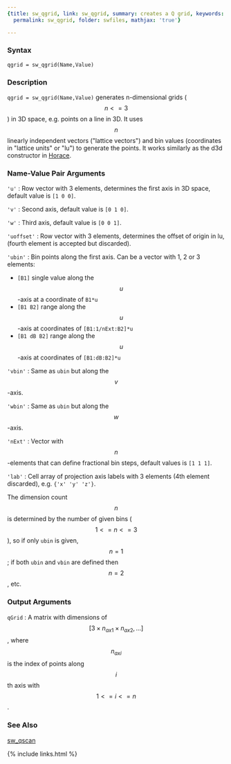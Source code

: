 ```yaml
---
{title: sw_qgrid, link: sw_qgrid, summary: creates a Q grid, keywords: sample, sidebar: sw_sidebar,
  permalink: sw_qgrid, folder: swfiles, mathjax: 'true'}

---
```

  
### Syntax
  
`qgrid = sw_qgrid(Name,Value)`
  
### Description
  
`qgrid = sw_qgrid(Name,Value)` generates n-dimensional grids ($$n<=3$$) in
3D space, e.g. points on a line in 3D. It uses $$n$$ linearly independent
vectors ("lattice vectors") and bin values (coordinates in "lattice
units" or "lu") to generate the points. It works similarly as the d3d
constructor in [Horace](http://horace.isis.rl.ac.uk/Main_Page).
  
### Name-Value Pair Arguments
  
`'u'`
:  Row vector with 3 elements, determines the first axis in 3D
   space, default value is `[1 0 0]`.
  
`'v'`
:  Second axis, default value is `[0 1 0]`.
  
`'w'`
:  Third axis, default value is `[0 0 1]`.
  
`'uoffset'`
:  Row vector with 3 elements, determines the offset of origin
   in lu, (fourth element is accepted but discarded).
  
`'ubin'`
:  Bin points along the first axis. Can be a vector with 1, 2 or 3
   elements:
 
   * `[B1]`        single value along the $$u$$-axis at a coordinate of `B1*u`
   * `[B1 B2]`     range along the $$u$$-axis at coordinates of `[B1:1/nExt:B2]*u`
   * `[B1 dB B2]`  range along the $$u$$-axis at coordinates of `[B1:dB:B2]*u`
  
`'vbin'`
:  Same as `ubin` but along the $$v$$-axis.
  
`'wbin'`
:  Same as `ubin` but along the $$w$$-axis.
  
`'nExt'`
:  Vector with $$n$$-elements that can define fractional bin steps,
   default values is `[1 1 1]`.
  
`'lab'`
:  Cell array of projection axis labels with 3 elements (4th
   element discarded), e.g. `{'x' 'y' 'z'}`.
  
The dimension count $$n$$ is determined by the number of given bins
($$1<=n<=3$$), so if only `ubin` is given, $$n=1$$; if both `ubin` and `vbin`
are defined then $$n=2$$, etc.
  
### Output Arguments
  
`qGrid`
: A matrix with dimensions of $$[3\times n_{ax1}\times n_{ax2},...]$$,
  where $$n_{axi}$$ is the index of points along $$i$$th axis with $$1<=i<=n$$.
  
### See Also
  
[sw_qscan](sw_qscan)

{% include links.html %}
